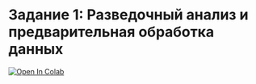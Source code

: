 # Задание 1: Разведочный анализ и предварительная обработка данных

[![Open In Colab](https://colab.research.google.com/assets/colab-badge.svg)](https://colab.research.google.com/drive/1qNSONsYpwpn_ZLTchi9QuBjGaEeutqX1?usp=sharing)
